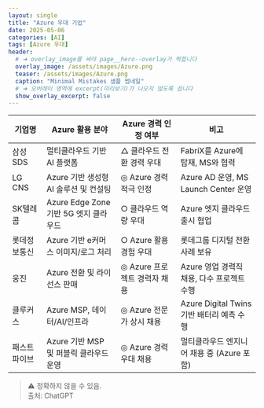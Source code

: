 ```yaml
---
layout: single
title: "Azure 우대 기업"
date: 2025-05-06
categories: [AI]
tags: [Azure 우대]
header:
  # ➜ overlay_image를 써야 page__hero--overlay가 찍힙니다
  overlay_image: /assets/images/Azure.png
  teaser: /assets/images/Azure.png
  caption: "Minimal Mistakes 샘플 썸네일"
  # ➜ 오버레이 영역에 excerpt(미리보기)가 나오지 않도록 끕니다
  show_overlay_excerpt: false
---
```


<!--───────────────────────────────────────────────────-->
<!-- 1. CSS: 썸네일 크기 & 테이블 스타일 조정               -->
<!--───────────────────────────────────────────────────-->
<style>
/* ─── 썸네일 크기 조절 ───────────────────────────── */
.page__hero--overlay {
  height: 200px !important;           /* 원하는 높이(px)로 조절 */
  background-size: contain !important;/* 이미지 비율 유지하면서 축소 */
  background-position: center center;
}

/* ─── 본문 테이블을 가로 스크롤 가능하게 래핑 ────────── */
.table-wrapper {
  overflow-x: auto;
  margin: 1.5rem 0;
}
.table-wrapper table {
  width: auto;            /* 내용에 맞춰 너비 결정 */
  min-width: 800px;       /* 최소 너비 지정 */
  border-collapse: collapse;
  font-size: 0.85rem;
  white-space: nowrap;    /* 칸 안에서 줄바꿈 방지 */
}
.table-wrapper th,
.table-wrapper td {
  padding: 10px;
  text-align: left;
  border-bottom: 1px solid #ddd;
}
</style>

<!--───────────────────────────────────────────────────-->
<!-- 2. 본문: table-wrapper로 감싸서 넣기               -->
<!--───────────────────────────────────────────────────-->

| **기업명**   | **Azure 활용 분야**                    | **Azure 경력 인정 여부**     | **비고**                                   |
| ------------ | -------------------------------------- | ---------------------------- | ------------------------------------------ |
| 삼성SDS      | 멀티클라우드 기반 AI 플랫폼            | △ 클라우드 전환 경력 우대    | FabriX를 Azure에 탑재, MS와 협력           |
| LG CNS       | Azure 기반 생성형 AI 솔루션 및 컨설팅  | ◎ Azure 경력 적극 인정       | Azure AD 운영, MS Launch Center 운영       |
| SK텔레콤     | Azure Edge Zone 기반 5G 엣지 클라우드  | ○ 클라우드 역량 우대         | Azure 엣지 클라우드 출시 협업              |
| 롯데정보통신 | Azure 기반 e커머스 이미지/로그 처리    | ○ Azure 활용 경험 우대       | 롯데그룹 디지털 전환 사례 보유             |
| 웅진         | Azure 전환 및 라이선스 판매            | ◎ Azure 프로젝트 경력자 채용 | Azure 영업 경력직 채용, 다수 프로젝트 수행 |
| 클루커스     | Azure MSP, 데이터/AI/인프라            | ◎ Azure 전문가 상시 채용     | Azure Digital Twins 기반 배터리 예측 수행  |
| 패스트파이브 | Azure 기반 MSP 및 퍼블릭 클라우드 운영 | ◎ Azure 경력 우대 채용       | 멀티클라우드 엔지니어 채용 중 (Azure 포함) |

> ⚠️ 정확하지 않을 수 있음.  
> 출처: ChatGPT
